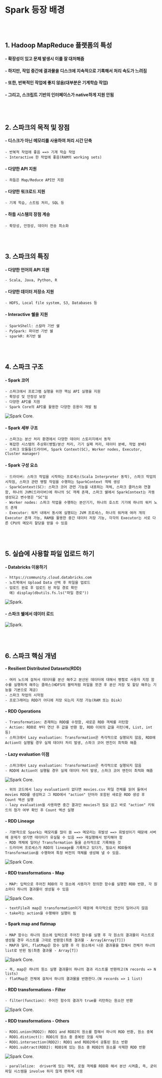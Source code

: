 <h1> Spark 등장 배경</h1>

<br><br>

<h2> 1. Hadoop MapReduce 플랫폼의 특성 </h2>

#### - 확장성이 있고 문제 발생시 이를 잘 대처해줌
#### - 하지만, 작업 중간에 결과물을 디스크에 지속적으로 기록해서 처리 속도가 느려짐
#### - 또한, 반복적인 작업에 좋지 않음(대부분은 기계학습 작업)
#### - 그리고, 스크립트 기반의 인터페이스가 native하게 지원 안됨

<br><br>

<h2> 2. 스파크의 목적 및 장점 </h2>

#### - 디스크가 아닌 메모리를 사용하여 처리 시간 단축
    - 반복적 작업에 좋음 ==> 기계 학습 작업
    - Interactive 한 작업에 좋음(RAM의 working sets)
#### - 다양한 API 지원
    - 하둡은 Map/Reduce API만 지원
#### - 다양한 워크로드 지원
    - 기계 학습, 스트림 처리, SQL 등
#### - 하둡 시스템의 장점 계승
    - 확장성, 안정성, 데이터 전송 최소화

<br><br>


<h2> 3. 스파크의 특징 </h2>

#### - 다양한 언어의 API 지원
    - Scala, Java, Python, R
#### - 다양한 데이터 저장소 지원
    - HDFS, Local file system, S3, Databases 등
#### - Interactive 쉘을 지원
    - SparkShell: 스칼라 기반 쉘
    - PySpark: 파이썬 기반 쉘
    - sparkR: R기반 쉘

<br><br>


<h2> 4. 스파크 구조 </h2>

#### - Spark 코어
    - 스파크에서 프로그램 실행을 위한 핵심 API 실행을 지원
    - 확장성 및 안정성 보장
    - 다양한 API를 지원
    - Spark Core의 API를 활용한 다양한 응용이 개발 됨

![Spark Core](https://github.com/daldalhada/bigdata/blob/main/images/spark/spark(1).png).


#### - Spark 세부 구조
    - 스파크는 분산 처리 환경에서 다양한 데이터 스토리지에서 동작
    - 복잡한 시스템의 추상화(병렬/분산 처리, 기기 실패 처리, 데이터 분배, 작업 분배)
    - 스파크 모듈들(드라이버, Spark Context(SC), Worker nodes, Executor, Cluster manager)

#### - Spark 구성 요소
    - 드라이버: 스파크 작업을 시작하는 프로세스(Scala Interpreter 동작), 스파크 작업의 시작점, 스파크 관련 병렬 작업을 수행하는 SparkContext 객체 생성
    - SparkContext(SC): 스파크 코어 관련 기능을 내포하는 객체, 스파크 클러스와 연결 함, 하나의 JVM(드라이버)에 하나의 SC 객체 존재, 스파크 쉘에서 SparkContext는 자동 생성되고 변수명은 "SC"임
    - Worker nodes: 스파크 작업을 수행하는 분산기기, 하나의 호스트 기기에 하나의 워커 노드 존재
    - Executor: 워커 내에서 동시에 실행되는 JVM 프로세스, 하나의 워커에 여러 개의 Executor 존재 가능, RAM을 활용한 중간 데이터 저장 기능, 각각의 Executor는 서로 다른 CPU의 메모리 할당을 받을 수 있음


<br><br>

<h2> 5. 실습에 사용할 파일 업로드 하기 </h2>

#### - Databricks 이용하기
    - https://community.cloud.databricks.com
    - 노트북에서 Upload Data 선택 후 파일을 업로드
    - 업로드 완료 후 업로드 된 파일 경로 확인
      예) display(dbutils.fs.ls("파일 경로"))

![Spark](https://github.com/daldalhada/bigdata/blob/main/images/spark/spark(2).png).

#### - 스파크 쉘에서 데이터 로드

![Spark](https://github.com/daldalhada/bigdata/blob/main/images/spark/spark(3).png).

<br><br>


<h2> 6. 스파크 핵심 개념 </h2>

#### - Resilient Distributed Datasets(RDD)
    - 여러 노드에 걸쳐서 데이터를 분산 해주고 분산된 데이터에 대해서 병렬로 사용자 지정 함수를 실행하게 해주는 클래스(HDFS의 블락처럼 파일을 쪼갠 후 분산 저장 및 할당 해주는 기능을 기본으로 제공)
    - 스파크 작업의 시작점
    - 프로그래머는 RDD가 어디에 저장 되는지 지정 가능(RAM 또는 Disk)


#### - RDD Operations 
    - Transformation: 존재하는 RDD를 수정함, 새로운 RDD 객체를 리턴함
    - Action: RDD로 부터 연산 후 값을 반환 함, RDD 이외의 값을 리턴(예, List, int 등)
    - 스파크에서 Lazy evaluation: Transformation은 즉각적으로 실행되지 않음, RDD에 Action이 실행될 경우 실제 데이터 처리 발생, 스파크 코어 엔진이 최적화 해줌

#### - Lazy evaluation 이점
    - 스파크에서 Lazy evaluation: Transformation은 즉각적으로 실행되지 않음
    - RDD에 Action이 실행될 경우 실제 데이터 처리 발생, 스파크 코어 엔진이 최적화 해줌


![Spark Core](https://github.com/daldalhada/bigdata/blob/main/images/spark/spark(4).png).

    - 위의 코드에서 lazy evaluation이 없다면 movies.csv 파일 전체를 읽어 들여서 movies RDD를 생성하고 그 RDD에서 "action" 단어라 포함된 새로운 RDD 생성 후 Count 액션 실행
    - lazy evaluation을 사용하면 중간 결과인 movies가 필요 없고 바로 "action" 키워드의 첨가 여부 확인 후 Count 액션 실행


#### - RDD Lineage
    - 기본적으로 Spark는 메모리를 많이 씀 ==> 메모리는 휘발성 ==> 휘발성이기 때문에 서버에 문제가 생기면 데이터가 유실될 수 있음 ==> 재실행해서 방지해야 함
    - RDD 객체에 일어난 Transformation 들을 순차적으로 기록해둔 것
    - 드라이버 프로세스가 RDD의 lineage를 기록하고 있다가, 필요시 RDD들에 Transformation을 수행하여 특정 버전의 객체를 생성해 낼 수 있음. 

![Spark Core](https://github.com/daldalhada/bigdata/blob/main/images/spark/spark(5).png).
  

#### - RDD transformations - Map
    - MAP: 입력으로 주어진 RDD의 각 원소에 사용자가 정의한 함수를 실행한 RDD 반환, 각 원소마다 하나의 결과물이 생성될 수 있음

![Spark Core](https://github.com/daldalhada/bigdata/blob/main/images/spark/spark(6).png).

    - textFile과 map은 transformation이기 때문에 즉각적으로 연산이 일어나지 않음
    - take라는 action을 수행해야 실행이 됨


#### - Spark map and flatmap
    - MAP 함수는 하나의 원소에 입력으로 주어진 함수를 실행 후 각 원소의 결과물이 리스트로 생성될 경우 리스트를 그대로 반환함(최종 결과물 - Array[Array[T]])
    - MAP과 달리, flatMap은 함수 실행 후 각 원소에서 나온 결과물을 합해서 전체가 하나의 list로 반횐 됨(최종 결과물 - Array[T]) 
  
![Spark Core](https://github.com/daldalhada/bigdata/blob/main/images/spark/spark(7).png).

    - 즉, map은 하나의 원소 실행 결과물이 하나의 결과 리스트를 반환하고(N records => N lists)
    - flatMap은 전체에 걸쳐서 하나의 결과물을 반환한다.(N records => 1 list)


#### - RDD transformations - Filter
    - filter(function): 주어진 함수의 결과가 true를 리턴하는 원소만 반환

![Spark Core](https://github.com/daldalhada/bigdata/blob/main/images/spark/spark(8).png).


#### - RDD transformations - Others
    - RDD1.union(RDD2): RDD1 and RDD2의 원소를 합해서 하나의 RDD 반환, 원소 중복
    - RDD1.distinct(): RDD1의 원소 중 중복된 것을 삭제
    - RDD1.intersection(RDD2): RDD1 and RDD2에서 공통된 원소 반환
    - RDD1.subtract(RDD2): RDD1에 있는 원소 중 RDD2의 원소를 삭제한 RDD 반환


![Spark Core](https://github.com/daldalhada/bigdata/blob/main/images/spark/spark(9).png).

    - parallelize:  driver에 있는 객체, 로컬 객체를 RDD화 해서 분산 시켜줌, 즉, 굳이 파일 시스템을 involve 하지 않게 편하게 사용 


<br><br>



